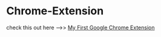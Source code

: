 # Chrome-Extension
check this out here -->> <a href = "https://veesesh.github.io/Chrome-Extension/"> My First Google Chrome Extension </a>
